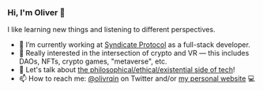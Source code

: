 ### Hi, I'm Oliver 👋

I like learning new things and listening to different perspectives.
- 🔭 I’m currently working at [Syndicate Protocol](https://syndicate.io/) as a full-stack developer.
- 🌱 Really interested in the intersection of crypto and VR — this includes DAOs, NFTs, crypto games, "metaverse", etc.
- 💬 Let's talk about [the philosophical/ethical/existential side of tech](https://twitter.com/olivrqin/status/1581429907506487296?s=20&t=R1gKVEw4fdFYawriLMnlkg)!
- 📫 How to reach me: [@olivrqin](https://twitter.com/olivrqin) on Twitter and/or [my personal website](oliverqin.com) 💻
